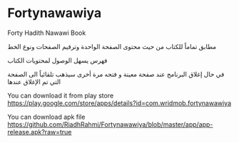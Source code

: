 # Fortynawawiya
Forty Hadith Nawawi Book

مطابق تماماً للكتاب من حيث محتوى الصفحة الواحدة وترقيم الصفحات ونوع الخط

فهرس يسهل الوصول لمحتويات الكتاب

في حال إغلاق البرنامج عند صفحة معينة و فتحه مرة أخرى سيذهب تلقائياً الى الصفحة التي تم الإغلاق عندها

You can download it from play store https://play.google.com/store/apps/details?id=com.wridmob.fortynawawiya

You can download apk file https://github.com/RiadhRahmi/Fortynawawiya/blob/master/app/app-release.apk?raw=true

